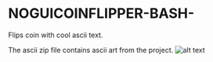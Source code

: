 # NOGUICOINFLIPPER-BASH-
Flips coin with cool ascii text.




The ascii zip file contains ascii art from the project. 
![alt text](https://ibb.co/KxZyjpQ)
